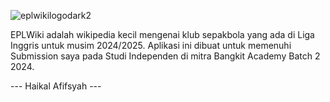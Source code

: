 ![eplwikilogodark2](https://github.com/user-attachments/assets/60179201-e5d4-4255-9438-58bb3cec1466)

EPLWiki adalah wikipedia kecil mengenai klub sepakbola yang ada di Liga Inggris untuk musim 2024/2025. Aplikasi ini dibuat untuk memenuhi Submission saya pada Studi Independen di mitra Bangkit Academy Batch 2 2024.

--- Haikal Afifsyah ---

